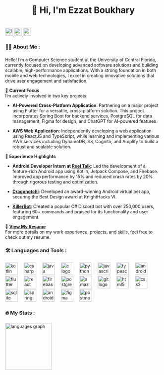 <h1 align="center">👋 Hi, I'm Ezzat Boukhary</h1>

###

<br clear="both">

<div align="left">
  <a href="https://www.linkedin.com/in/ezzatboukhary/" target="_blank">
    <img src="https://img.shields.io/static/v1?message=LinkedIn&logo=linkedin&label=&color=0077B5&logoColor=white&labelColor=&style=for-the-badge" height="25" alt="linkedin logo"  />
  </a>
  <a href="https://devpost.com/EzzatBoukhary" target="_blank">
    <img src="https://img.shields.io/static/v1?message=Devpost&logo=dev.to&label=&color=0A0A0A&logoColor=white&labelColor=&style=for-the-badge" height="25" alt="devto logo"  />
  </a>
  <a href="https://www.hackerrank.com/profile/ezzatboukhary03" target="_blank">
    <img src="https://img.shields.io/static/v1?message=HackerRank&logo=hackerrank&label=&color=2EC866&logoColor=white&labelColor=&style=for-the-badge" height="25" alt="hackerrank logo"  />
  </a>
</div>

###

<h3 align="left">👩‍💻  About Me :</h3>

###

Hello! I’m a Computer Science student at the University of Central Florida, currently focused on developing advanced software solutions and building scalable, high-performance applications. With a strong foundation in both mobile and web technologies, I excel in creating innovative solutions that drive user engagement and satisfaction.

🚀 **Current Focus**  
I’m actively involved in two key projects:

- **AI-Powered Cross-Platform Application**: Partnering on a major project using Flutter for a versatile, cross-platform solution. This project incorporates Spring Boot for backend services, PostgreSQL for data management, Figma for design, and ChatGPT for AI-powered features.

- **AWS Web Application**: Independently developing a web application using ReactJS and TypeScript, while learning and implementing various AWS services including DynamoDB, S3, Cognito, and Amplify to build a robust and scalable solution.

🌟 **Experience Highlights**

- **Android Developer Intern at [Reel Talk](https://www.linkedin.com/company/the-reel-talk)**: Led the development of a feature-rich Android app using Kotlin, Jetpack Compose, and Firebase. Improved app performance by 15% and reduced crash rates by 20% through rigorous testing and optimization.

- **[Dragonotchi](https://github.com/Caitlin-Fabian/dragonotchi)**: Developed an award-winning Android virtual pet app, securing the Best Design award at KnightHacks VI.

- **[KillerBot](https://github.com/EzzatBoukhary/KillerBot)**: Created a popular C# Discord bot with over 250,000 users, featuring 60+ commands and praised for its functionality and user engagement.

📄 **[View My Resume](https://drive.google.com/file/d/1p4zQ5j1vAa5xzovAew3WFuxcWn7HHd14/view?usp=sharing)**  
For more details on my work experience, projects, and skills, feel free to check out my resume.

###

<h3 align="left">🛠  Languages and Tools :</h3>

###

<div align="left">
  <img src="https://cdn.jsdelivr.net/gh/devicons/devicon/icons/kotlin/kotlin-original.svg" height="40" alt="kotlin logo"  />
  <img width="12" />
  <img src="https://cdn.jsdelivr.net/gh/devicons/devicon/icons/csharp/csharp-original.svg" height="40" alt="csharp logo"  />
  <img width="12" />
  <img src="https://cdn.jsdelivr.net/gh/devicons/devicon/icons/java/java-original.svg" height="40" alt="java logo"  />
  <img width="12" />
  <img src="https://cdn.jsdelivr.net/gh/devicons/devicon/icons/c/c-original.svg" height="40" alt="c logo"  />
  <img width="12" />
  <img src="https://cdn.jsdelivr.net/gh/devicons/devicon/icons/python/python-original.svg" height="40" alt="python logo"  />
  <img width="12" />
  <img src="https://cdn.jsdelivr.net/gh/devicons/devicon/icons/javascript/javascript-original.svg" height="40" alt="javascript logo"  />
  <img width="12" />
  <img src="https://cdn.jsdelivr.net/gh/devicons/devicon/icons/typescript/typescript-original.svg" height="40" alt="typescript logo"  />
  <img width="12" />
  <img src="https://cdn.simpleicons.org/android/3DDC84" height="40" alt="android logo"  />
  <img width="12" />
  <img src="https://cdn.jsdelivr.net/gh/devicons/devicon/icons/flutter/flutter-original.svg" height="40" alt="flutter logo"  />
  <img width="12" />
  <img src="https://cdn.jsdelivr.net/gh/devicons/devicon/icons/react/react-original.svg" height="40" alt="react logo"  />
  <img width="12" />
  <img src="https://cdn.jsdelivr.net/gh/devicons/devicon/icons/firebase/firebase-plain.svg" height="40" alt="firebase logo"  />
  <img width="12" />
  <img src="https://cdn.jsdelivr.net/gh/devicons/devicon/icons/postgresql/postgresql-original.svg" height="40" alt="postgresql logo"  />
  <img width="12" />
  <img src="https://skillicons.dev/icons?i=aws" height="40" alt="amazonwebservices logo"  />
  <img width="12" />
  <img src="https://cdn.jsdelivr.net/gh/devicons/devicon/icons/git/git-original.svg" height="40" alt="git logo"  />
  <img width="12" />
  <img src="https://cdn.jsdelivr.net/gh/devicons/devicon/icons/html5/html5-original.svg" height="40" alt="html5 logo"  />
  <img width="12" />
  <img src="https://cdn.jsdelivr.net/gh/devicons/devicon/icons/css3/css3-original.svg" height="40" alt="css3 logo"  />
  <img width="12" />
  <img src="https://cdn.jsdelivr.net/gh/devicons/devicon/icons/sqlite/sqlite-original.svg" height="40" alt="sqlite logo"  />
  <img width="12" />
  <img src="https://cdn.jsdelivr.net/gh/devicons/devicon/icons/spring/spring-original.svg" height="40" alt="spring logo"  />
  <img width="12" />
  <img src="https://cdn.jsdelivr.net/gh/devicons/devicon/icons/androidstudio/androidstudio-original.svg" height="40" alt="androidstudio logo"  />
  <img width="12" />
  <img src="https://cdn.jsdelivr.net/gh/devicons/devicon/icons/figma/figma-original.svg" height="40" alt="figma logo"  />
  <img width="12" />
  <img src="https://cdn.simpleicons.org/postman/FF6C37" height="40" alt="postman logo"  />
</div>

###

<h3 align="left">🔥  My Stats :</h3>

###

<div align="left">
  <img src="https://github-readme-stats.vercel.app/api/top-langs?username=ezzatboukhary&locale=en&hide_title=false&layout=compact&card_width=320&langs_count=7&theme=blue-green&hide_border=false&order=2" height="150" alt="languages graph"  />
</div>

###

